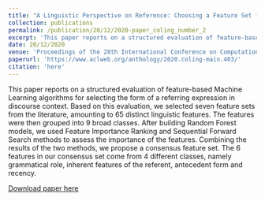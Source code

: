 ```yaml
---
title: "A Linguistic Perspective on Reference: Choosing a Feature Set for Generating Referring Expressions in Context"
collection: publications
permalink: /publication/20/12/2020-paper_coling_number_2
excerpt: 'This paper reports on a structured evaluation of feature-based Machine Learning algorithms for selecting the form of a referring expression in discourse context. Based on this evaluation, we selected seven feature sets from the literature, amounting to 65 distinct linguistic features. The features were then grouped into 9 broad classes. After building Random Forest models, we used Feature Importance Ranking and Sequential Forward Search methods to assess the importance of the features. Combining the results of the two methods, we propose a consensus feature set. The 6 features in our consensus set come from 4 different classes, namely grammatical role, inherent features of the referent, antecedent form and recency.'
date: 20/12/2020
venue: 'Proceedings of the 28th International Conference on Computational Linguistics'
paperurl: 'https://www.aclweb.org/anthology/2020.coling-main.403/'
citation: 'here'
---
```

This paper reports on a structured evaluation of feature-based Machine Learning algorithms for selecting the form of a referring expression in discourse context. Based on this evaluation, we selected seven feature sets from the literature, amounting to 65 distinct linguistic features. The features were then grouped into 9 broad classes. After building Random Forest models, we used Feature Importance Ranking and Sequential Forward Search methods to assess the importance of the features. Combining the results of the two methods, we propose a consensus feature set. The 6 features in our consensus set come from 4 different classes, namely grammatical role, inherent features of the referent, antecedent form and recency.

[Download paper here](https://www.aclweb.org/anthology/2020.coling-main.403/)
